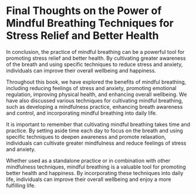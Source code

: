 Final Thoughts on the Power of Mindful Breathing Techniques for Stress Relief and Better Health
===========================================================================================================

In conclusion, the practice of mindful breathing can be a powerful tool for promoting stress relief and better health. By cultivating greater awareness of the breath and using specific techniques to reduce stress and anxiety, individuals can improve their overall wellbeing and happiness.

Throughout this book, we have explored the benefits of mindful breathing, including reducing feelings of stress and anxiety, promoting emotional regulation, improving physical health, and enhancing overall wellbeing. We have also discussed various techniques for cultivating mindful breathing, such as developing a mindfulness practice, enhancing breath awareness and control, and incorporating mindful breathing into daily life.

It is important to remember that cultivating mindful breathing takes time and practice. By setting aside time each day to focus on the breath and using specific techniques to deepen awareness and promote relaxation, individuals can cultivate greater mindfulness and reduce feelings of stress and anxiety.

Whether used as a standalone practice or in combination with other mindfulness techniques, mindful breathing is a valuable tool for promoting better health and happiness. By incorporating these techniques into daily life, individuals can improve their overall wellbeing and enjoy a more fulfilling life.
